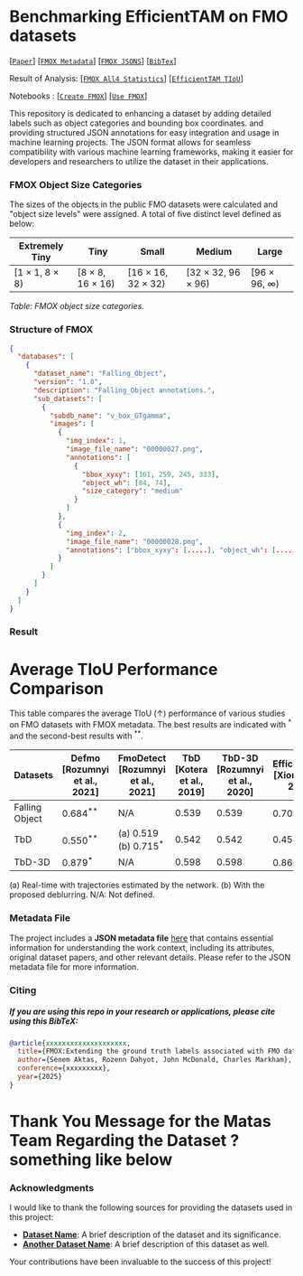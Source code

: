 # Benchmarking EfficientTAM on FMO datasets
<!-- # FMOX: Extending the ground truth labels associated with FMO datasets -->

[[`Paper`](https://xxxxxxxxxxxxx)] 
[[`FMOX Metadata`](https://github.com/CVMLmu/FMOX/blob/main/FMOX-code/FMOX.json)] 
[[`FMOX JSONS`](https://github.com/CVMLmu/FMOX/tree/main/FMOX-code/FMOX-Jsons)] 
[[`BibTex`](#citing-imagebind)]

Result of Analysis: [[`FMOX All4 Statistics`](https://github.com/CVMLmu/FMOX/blob/main/FMOX-code/use-FMOX/FMOX_All4_statistics.csv)] 
[[`EfficientTAM TIoU`](https://github.com/CVMLmu/FMOX/blob/main/FMOX-code/use-FMOX/EfficientTAM_averageTIoU.csv)] 

Notebooks : [[`Create FMOX`](https://github.com/CVMLmu/FMOX/blob/main/FMOX-code/create-FMOX/create_jsons_main.ipynb)] 
[[`Use FMOX`](https://github.com/CVMLmu/FMOX/blob/main/FMOX-code/use-FMOX/fmox_main.ipynb)] 


This repository is dedicated to enhancing a dataset by adding detailed labels such as object categories and bounding box
coordinates. and providing structured JSON annotations for easy integration and usage in machine learning projects. 
The JSON format allows for seamless compatibility with various machine learning frameworks, making it easier for developers
and researchers to utilize the dataset in their applications.

<!--  purpose of this repo
FMO VS NON-FMO LABELING
OBJECT SIZE LABELLING
Make easy TO USE ....

To appear at IMVIP 2025. For details, see the paper: 
**[FMOX : Extending the ground truth labels associated with FMO
datasets](https://facebookresearch.github.io/ImageBind/paper)**.
-->

### FMOX Object Size Categories

The sizes of the objects in the public FMO datasets were calculated and "object size levels" were assigned. 
A total of five distinct level defined as below: 

| Extremely Tiny        | Tiny                 | Small                | Medium               | Large               |
|----------------------|----------------------|----------------------|----------------------|---------------------|
| [1 × 1, 8 × 8)       | [8 × 8, 16 × 16)     | [16 × 16, 32 × 32)   | [32 × 32, 96 × 96)   | [96 × 96, ∞)        |

*Table: FMOX object size categories.*

### Structure of FMOX

```json
{
  "databases": [
    {
      "dataset_name": "Falling_Object",
      "version": "1.0",
      "description": "Falling_Object annotations.",
      "sub_datasets": [
        {
          "subdb_name": "v_box_GTgamma",
          "images": [
            {
              "img_index": 1,
              "image_file_name": "00000027.png",
              "annotations": [
                {
                  "bbox_xyxy": [161, 259, 245, 333],
                  "object_wh": [84, 74],
                  "size_category": "medium"
                }
              ]
            },
            {
              "img_index": 2,
              "image_file_name": "00000028.png",
              "annotations": ["bbox_xyxy": [.....], "object_wh": [.....], "size_category": "...." ]
            }
          ]
        }
      ]
    }
  ]
}
```

### Result 


# Average TIoU Performance Comparison

This table compares the average TIoU $(\uparrow)$ performance of various studies on FMO datasets with FMOX metadata. The best results are indicated with $^*$ and the second-best results with $^{**}$.

| Datasets        | Defmo [Rozumnyi et al., 2021]       | FmoDetect [Rozumnyi et al., 2021]    | TbD [Kotera et al., 2019]          | TbD-3D [Rozumnyi et al., 2020]       | EfficientTAM [Xiong et al., 2024]  |
|------------------|------------------|------------------|------------------|------------------|--------------------|
| Falling Object    | 0.684$^{**}$     | N/A              | 0.539            | 0.539            | 0.7093$^{*}$       |
| TbD               | 0.550$^{**}$     | (a) 0.519 (b) 0.715$^{*}$ | 0.542            | 0.542            | 0.4546             |
| TbD-3D           | 0.879$^{*}$      | N/A              | 0.598            | 0.598            | 0.8604$^{**}$      |
(a) Real-time with trajectories estimated by the network. (b) With the proposed deblurring. N/A: Not defined.

### Metadata File

The project includes a **JSON metadata file** [here](FMOX-code/FMOX.json) that contains essential information for understanding the work context, including its attributes, original dataset papers, and other relevant details.  Please refer to the JSON metadata file for more information.

### Citing 
##### If you are using this repo in your research or applications, please cite using this BibTeX:
```bibtex
@article{xxxxxxxxxxxxxxxxxxxx,
  title={FMOX:Extending the ground truth labels associated with FMO datasets},
  author={Senem Aktas, Rozenn Dahyot, John McDonald, Charles Markham},
  conference={xxxxxxxxx},
  year={2025}
}
```
# Thank You Message for the Matas Team Regarding the Dataset ? something like below
### Acknowledgments

I would like to thank the following sources for providing the datasets used in this project:

- **[Dataset Name](URL)**: A brief description of the dataset and its significance.
- **[Another Dataset Name](URL)**: A brief description of this dataset as well.

Your contributions have been invaluable to the success of this project!

